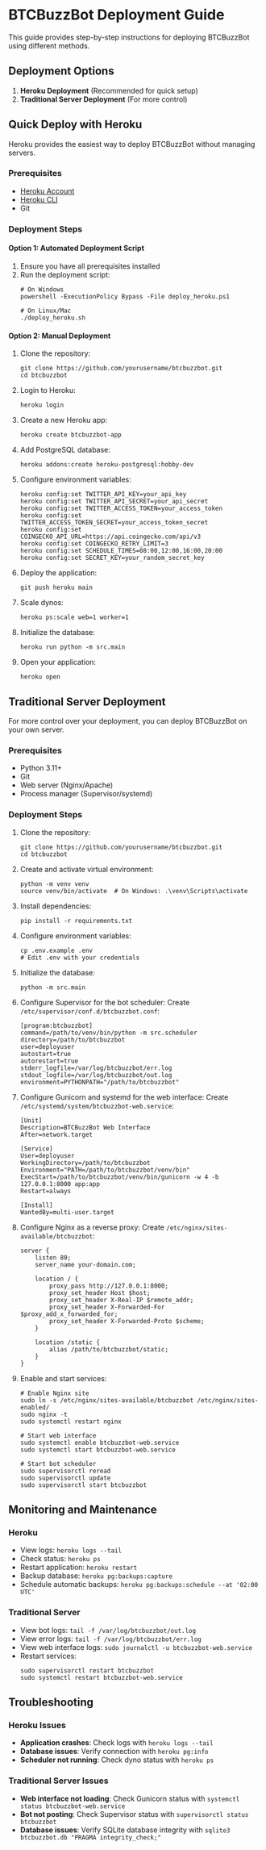 # BTCBuzzBot Deployment Guide

This guide provides step-by-step instructions for deploying BTCBuzzBot using different methods.

## Deployment Options

1. **Heroku Deployment** (Recommended for quick setup)
2. **Traditional Server Deployment** (For more control)

## Quick Deploy with Heroku

Heroku provides the easiest way to deploy BTCBuzzBot without managing servers.

### Prerequisites

- [Heroku Account](https://signup.heroku.com/)
- [Heroku CLI](https://devcenter.heroku.com/articles/heroku-cli)
- Git

### Deployment Steps

#### Option 1: Automated Deployment Script

1. Ensure you have all prerequisites installed
2. Run the deployment script:
   ```
   # On Windows
   powershell -ExecutionPolicy Bypass -File deploy_heroku.ps1
   
   # On Linux/Mac
   ./deploy_heroku.sh
   ```

#### Option 2: Manual Deployment

1. Clone the repository:
   ```
   git clone https://github.com/yourusername/btcbuzzbot.git
   cd btcbuzzbot
   ```

2. Login to Heroku:
   ```
   heroku login
   ```

3. Create a new Heroku app:
   ```
   heroku create btcbuzzbot-app
   ```

4. Add PostgreSQL database:
   ```
   heroku addons:create heroku-postgresql:hobby-dev
   ```

5. Configure environment variables:
   ```
   heroku config:set TWITTER_API_KEY=your_api_key
   heroku config:set TWITTER_API_SECRET=your_api_secret
   heroku config:set TWITTER_ACCESS_TOKEN=your_access_token
   heroku config:set TWITTER_ACCESS_TOKEN_SECRET=your_access_token_secret
   heroku config:set COINGECKO_API_URL=https://api.coingecko.com/api/v3
   heroku config:set COINGECKO_RETRY_LIMIT=3
   heroku config:set SCHEDULE_TIMES=08:00,12:00,16:00,20:00
   heroku config:set SECRET_KEY=your_random_secret_key
   ```

6. Deploy the application:
   ```
   git push heroku main
   ```

7. Scale dynos:
   ```
   heroku ps:scale web=1 worker=1
   ```

8. Initialize the database:
   ```
   heroku run python -m src.main
   ```

9. Open your application:
   ```
   heroku open
   ```

## Traditional Server Deployment

For more control over your deployment, you can deploy BTCBuzzBot on your own server.

### Prerequisites

- Python 3.11+
- Git
- Web server (Nginx/Apache)
- Process manager (Supervisor/systemd)

### Deployment Steps

1. Clone the repository:
   ```
   git clone https://github.com/yourusername/btcbuzzbot.git
   cd btcbuzzbot
   ```

2. Create and activate virtual environment:
   ```
   python -m venv venv
   source venv/bin/activate  # On Windows: .\venv\Scripts\activate
   ```

3. Install dependencies:
   ```
   pip install -r requirements.txt
   ```

4. Configure environment variables:
   ```
   cp .env.example .env
   # Edit .env with your credentials
   ```

5. Initialize the database:
   ```
   python -m src.main
   ```

6. Configure Supervisor for the bot scheduler:
   Create `/etc/supervisor/conf.d/btcbuzzbot.conf`:
   ```
   [program:btcbuzzbot]
   command=/path/to/venv/bin/python -m src.scheduler
   directory=/path/to/btcbuzzbot
   user=deployuser
   autostart=true
   autorestart=true
   stderr_logfile=/var/log/btcbuzzbot/err.log
   stdout_logfile=/var/log/btcbuzzbot/out.log
   environment=PYTHONPATH="/path/to/btcbuzzbot"
   ```

7. Configure Gunicorn and systemd for the web interface:
   Create `/etc/systemd/system/btcbuzzbot-web.service`:
   ```
   [Unit]
   Description=BTCBuzzBot Web Interface
   After=network.target

   [Service]
   User=deployuser
   WorkingDirectory=/path/to/btcbuzzbot
   Environment="PATH=/path/to/btcbuzzbot/venv/bin"
   ExecStart=/path/to/btcbuzzbot/venv/bin/gunicorn -w 4 -b 127.0.0.1:8000 app:app
   Restart=always

   [Install]
   WantedBy=multi-user.target
   ```

8. Configure Nginx as a reverse proxy:
   Create `/etc/nginx/sites-available/btcbuzzbot`:
   ```
   server {
       listen 80;
       server_name your-domain.com;

       location / {
           proxy_pass http://127.0.0.1:8000;
           proxy_set_header Host $host;
           proxy_set_header X-Real-IP $remote_addr;
           proxy_set_header X-Forwarded-For $proxy_add_x_forwarded_for;
           proxy_set_header X-Forwarded-Proto $scheme;
       }

       location /static {
           alias /path/to/btcbuzzbot/static;
       }
   }
   ```

9. Enable and start services:
   ```
   # Enable Nginx site
   sudo ln -s /etc/nginx/sites-available/btcbuzzbot /etc/nginx/sites-enabled/
   sudo nginx -t
   sudo systemctl restart nginx

   # Start web interface
   sudo systemctl enable btcbuzzbot-web.service
   sudo systemctl start btcbuzzbot-web.service

   # Start bot scheduler
   sudo supervisorctl reread
   sudo supervisorctl update
   sudo supervisorctl start btcbuzzbot
   ```

## Monitoring and Maintenance

### Heroku

- View logs: `heroku logs --tail`
- Check status: `heroku ps`
- Restart application: `heroku restart`
- Backup database: `heroku pg:backups:capture`
- Schedule automatic backups: `heroku pg:backups:schedule --at '02:00 UTC'`

### Traditional Server

- View bot logs: `tail -f /var/log/btcbuzzbot/out.log`
- View error logs: `tail -f /var/log/btcbuzzbot/err.log`
- View web interface logs: `sudo journalctl -u btcbuzzbot-web.service`
- Restart services:
  ```
  sudo supervisorctl restart btcbuzzbot
  sudo systemctl restart btcbuzzbot-web.service
  ```

## Troubleshooting

### Heroku Issues

- **Application crashes**: Check logs with `heroku logs --tail`
- **Database issues**: Verify connection with `heroku pg:info`
- **Scheduler not running**: Check dyno status with `heroku ps`

### Traditional Server Issues

- **Web interface not loading**: Check Gunicorn status with `systemctl status btcbuzzbot-web.service`
- **Bot not posting**: Check Supervisor status with `supervisorctl status btcbuzzbot`
- **Database issues**: Verify SQLite database integrity with `sqlite3 btcbuzzbot.db "PRAGMA integrity_check;"` 